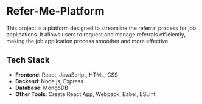 

# Refer-Me-Platform

This project is a platform designed to streamline the referral process for job applications. It allows users to request and manage referrals efficiently, making the job application process smoother and more effective.

## Tech Stack

- **Frontend**: React, JavaScript, HTML, CSS
- **Backend**: Node.js, Express
- **Database**: MongoDB
- **Other Tools**: Create React App, Webpack, Babel, ESLint
